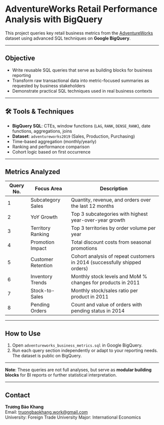 # AdventureWorks Retail Performance Analysis with BigQuery

This project queries key retail business metrics from the [AdventureWorks](https://learn.microsoft.com/en-us/sql/samples/adventureworks-install-configure) dataset using advanced SQL techniques on **Google BigQuery**.

---

## Objective

- Write reusable SQL queries that serve as building blocks for business reporting
- Transform raw transactional data into metric-focused summaries as requested by business stakeholders
- Demonstrate practical SQL techniques used in real business contexts

---

## 🛠 Tools & Techniques

- **BigQuery SQL**: CTEs, window functions (`LAG`, `RANK`, `DENSE_RANK`), date functions, aggregations, joins
- **Dataset**: `adventureworks2019` (Sales, Production, Purchasing)
- Time-based aggregation (monthly/yearly)
- Ranking and performance comparison
- Cohort logic based on first occurrence

---

## Metrics Analyzed

| Query No. | Focus Area           | Description                                                                 |
|-----------|----------------------|-----------------------------------------------------------------------------|
| 1         | Subcategory Sales     | Quantity, revenue, and orders over the last 12 months                      |
| 2         | YoY Growth            | Top 3 subcategories with highest year-over-year growth                     |
| 3         | Territory Ranking     | Top 3 territories by order volume per year                                 |
| 4         | Promotion Impact      | Total discount costs from seasonal promotions                              |
| 5         | Customer Retention    | Cohort analysis of repeat customers in 2014 (successfully shipped orders)  |
| 6         | Inventory Trends      | Monthly stock levels and MoM % changes for products in 2011               |
| 7         | Stock-to-Sales        | Monthly stock/sales ratio per product in 2011                              |
| 8         | Pending Orders        | Count and value of orders with pending status in 2014                      |

---

## How to Use

1. Open `adventureworks_business_metrics.sql` in Google BigQuery.
2. Run each query section independently or adapt to your reporting needs. The dataset is public on BigQuery.

---

**Note**: These queries are not full analyses, but serve as **modular building blocks** for BI reports or further statistical interpretation.

---

## Contact

**Trương Bảo Khang**  
Email: truongbaokhang.work@gmail.com  
University: Foreign Trade University
Major: International Economics
